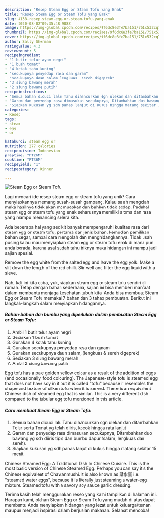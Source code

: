 ```yaml
---
description: "Resep Steam Egg or Steam Tofu yang Enak"
title: "Resep Steam Egg or Steam Tofu yang Enak"
slug: 4138-resep-steam-egg-or-steam-tofu-yang-enak
date: 2020-08-02T09:35:48.908Z
image: https://img-global.cpcdn.com/recipes/9f6dc8e3fe7ba151/751x532cq70/steam-egg-or-steam-tofu-foto-resep-utama.jpg
thumbnail: https://img-global.cpcdn.com/recipes/9f6dc8e3fe7ba151/751x532cq70/steam-egg-or-steam-tofu-foto-resep-utama.jpg
cover: https://img-global.cpcdn.com/recipes/9f6dc8e3fe7ba151/751x532cq70/steam-egg-or-steam-tofu-foto-resep-utama.jpg
author: Sally Sherman
ratingvalue: 4.3
reviewcount: 5
recipeingredient:
- "1 butir telur ayam negri"
- "1 buah tomat"
- "4 kotak tahu kuning"
- "secukupnya penyedap rasa dan garam"
- "secukupnya daun salam lengkuas  sereh digeprek"
- "3 siung bawang merah"
- "2 siung bawang putih"
recipeinstructions:
- "Semua bahan dicuci lalu Tahu dihancurkan dgn ulekan dan ditambahkan Telur serta Tomat yg telah diiris, kocok hingga rata lanjut"
- "Garam dan penyedap rasa dimasukan secukupnya, Ditambahkan duo bawang yg sdh diiris tipis dan bumbu dapur (salam, lengkuas dan sereh)."
- "Siapkan kukusan yg sdh panas lanjut di kukus hingga matang sekitar 15 menit"
categories:
- Resep
tags:
- steam
- egg
- or

katakunci: steam egg or 
nutrition: 277 calories
recipecuisine: Indonesian
preptime: "PT26M"
cooktime: "PT36M"
recipeyield: "1"
recipecategory: Dinner

---
```



![Steam Egg or Steam Tofu](https://img-global.cpcdn.com/recipes/9f6dc8e3fe7ba151/751x532cq70/steam-egg-or-steam-tofu-foto-resep-utama.jpg)

Lagi mencari ide resep steam egg or steam tofu yang unik? Cara menyiapkannya memang susah-susah gampang. Kalau salah mengolah maka hasilnya tidak akan memuaskan dan bahkan tidak sedap. Padahal steam egg or steam tofu yang enak seharusnya memiliki aroma dan rasa yang mampu memancing selera kita.

Ada beberapa hal yang sedikit banyak mempengaruhi kualitas rasa dari steam egg or steam tofu, pertama dari jenis bahan, kemudian pemilihan bahan segar, sampai cara mengolah dan menghidangkannya. Tidak usah pusing kalau mau menyiapkan steam egg or steam tofu enak di mana pun anda berada, karena asal sudah tahu triknya maka hidangan ini mampu jadi sajian spesial.

Remove the egg white from the salted egg and leave the egg yolk. Make a slit down the length of the red chilli. Stir well and filter the egg liquid with a sieve.


Nah, kali ini kita coba, yuk, siapkan steam egg or steam tofu sendiri di rumah. Tetap dengan bahan sederhana, sajian ini bisa memberi manfaat dalam membantu menjaga kesehatan tubuh kita. Anda bisa membuat Steam Egg or Steam Tofu memakai 7 bahan dan 3 tahap pembuatan. Berikut ini langkah-langkah dalam menyiapkan hidangannya.

<!--inarticleads1-->

##### Bahan-bahan dan bumbu yang diperlukan dalam pembuatan Steam Egg or Steam Tofu:

1. Ambil 1 butir telur ayam negri
1. Sediakan 1 buah tomat
1. Gunakan 4 kotak tahu kuning
1. Gunakan secukupnya penyedap rasa dan garam
1. Gunakan secukupnya daun salam, (lengkuas &amp; sereh digeprek)
1. Sediakan 3 siung bawang merah
1. Ambil 2 siung bawang putih


Egg tofu has a pale golden yellow colour as a result of the addition of eggs (and occasionally, food colouring). The Japanese-style tofu is steamed egg that does not have soy in it but it is called &#34;tofu&#34; because it resembles the shape and texture of silken tofu when it is served. There is an equivalent Chinese dish of steamed egg that is similar. This is a very different dish compared to the tubular egg tofu mentioned in this article. 

<!--inarticleads2-->

##### Cara membuat Steam Egg or Steam Tofu:

1. Semua bahan dicuci lalu Tahu dihancurkan dgn ulekan dan ditambahkan Telur serta Tomat yg telah diiris, kocok hingga rata lanjut
1. Garam dan penyedap rasa dimasukan secukupnya, Ditambahkan duo bawang yg sdh diiris tipis dan bumbu dapur (salam, lengkuas dan sereh).
1. Siapkan kukusan yg sdh panas lanjut di kukus hingga matang sekitar 15 menit


Chinese Steamed Egg: A Traditional Dish In Chinese Cuisine. This is the most basic version of Chinese Steamed Egg. Perhaps you can say it&#39;s the Chinese equivalent of Chawanmushi. It is also known as 蒸水蛋 i.e. &#34;steamed water eggs&#34;, because it is literally just steaming a water-egg mixture. Steamed tofu with a savory soy sauce garlic dressing. 

Terima kasih telah menggunakan resep yang kami tampilkan di halaman ini. Harapan kami, olahan Steam Egg or Steam Tofu yang mudah di atas dapat membantu Anda menyiapkan hidangan yang lezat untuk keluarga/teman maupun menjadi inspirasi dalam berjualan makanan. Selamat mencoba!
